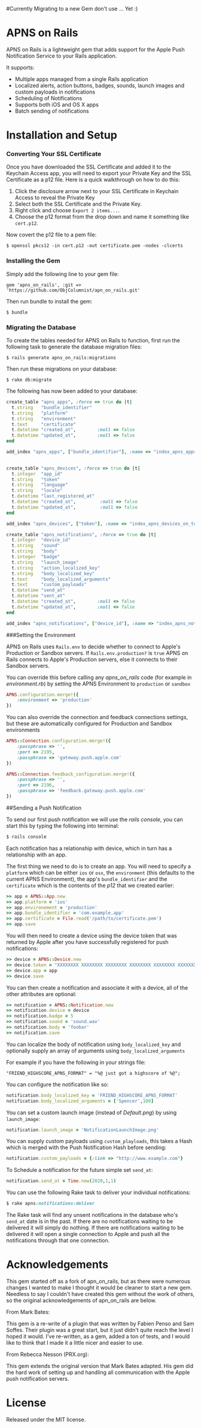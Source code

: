 #Currently Migrating to a new Gem don't use ... Yet :)

# APNS on Rails

APNS on Rails is a lightweight gem that adds support for the Apple Push Notification Service to your Rails application.  

It supports:
 
* Multiple apps managed from a single Rails application
* Localized alerts, action buttons, badges, sounds, launch images and custom payloads in notifications
* Scheduling of Notifications
* Supports both iOS and OS X apps
* Batch sending of notifications


# Installation and Setup

### Converting Your SSL Certificate

Once you have downloaded the SSL Certificate and added it to the Keychain Access app, you will need to export your Private Key and the SSL Certificate as a p12 file. Here is a quick walkthrough on how to do this:

1. Click the disclosure arrow next to your SSL Certificate in Keychain Access to reveal the Private Key
2. Select both the SSL Certificate and the Private Key. 
3. Right click and choose `Export 2 items...`. 
4. Choose the p12 format from the drop down and name it something like `cert.p12`. 

Now covert the p12 file to a pem file:

	$ openssl pkcs12 -in cert.p12 -out certificate.pem -nodes -clcerts

### Installing the Gem

Simply add the following line to your gem file:

	gem 'apns_on_rails', :git => 'https://github.com/ObjColumnist/apn_on_rails.git'
	
Then run bundle to install the gem:

	$ bundle

### Migrating the Database

To create the tables needed for APNS on Rails to function, first run the following task to generate the database migration files:

	$ rails generate apns_on_rails:migrations
	
Then run these migrations on your database:

	$ rake db:migrate

The following has now been added to your database:

```ruby
create_table "apns_apps", :force => true do |t|
  t.string   "bundle_identifier"
  t.string   "platform"
  t.string   "environment"
  t.text     "certificate"
  t.datetime "created_at",        :null => false
  t.datetime "updated_at",        :null => false
end

add_index "apns_apps", ["bundle_identifier"], :name => "index_apns_apps_on_bundle_identifier"
   

create_table "apns_devices", :force => true do |t|
  t.integer  "app_id"
  t.string   "token"
  t.string   "language"
  t.string   "locale"
  t.datetime "last_registered_at"
  t.datetime "created_at",         :null => false
  t.datetime "updated_at",         :null => false
end

add_index "apns_devices", ["token"], :name => "index_apns_devices_on_token"

create_table "apns_notifications", :force => true do |t|
  t.integer  "device_id"
  t.string   "sound"
  t.string   "body"
  t.integer  "badge"
  t.string   "launch_image"
  t.string   "action_localized_key"
  t.string   "body_localized_key"
  t.text     "body_localized_arguments"
  t.text     "custom_payloads"
  t.datetime "send_at"
  t.datetime "sent_at"
  t.datetime "created_at",        :null => false
  t.datetime "updated_at",        :null => false
end

add_index "apns_notifications", ["device_id"], :name => "index_apns_notifications_on_device_id"
```
###Setting the Environment

APNS on Rails uses `Rails.env` to decide whether to connect to Apple's Production or Sandbox servers. If `Rails.env.production?` is `true` APNS on Rails connects to Apple's Production servers, else it connects to their Sandbox servers.

You can override this before calling any _apns_on_rails_ code (for example in _environment.rb_) by setting the APNS Environment to `production` or `sandbox`
```ruby
APNS.configuration.merge!({
	:environment => 'production'
})
```

You can also override the connection and feedback connections settings, but these are automatically configured for Production and Sandbox environments
```ruby
APNS::Connection.configuration.merge!({
	:passphrase => '',
	:port => 2195,
	:passphrase => 'gateway.push.apple.com'
})

APNS::Connection.feedback_configuration.merge!({
	:passphrase => '',
	:port => 2196,
	:passphrase => 'feedback.gateway.push.apple.com'
})
```

##Sending a Push Notification

To send our first push notification we will use the _rails console_, you can start this by typing the following into terminal:
```ruby
$ rails console
```

Each notification has a relationship with device, which in turn has a relationship with an app.

The first thing we need to do is to create an app. You will need to specify a `platform` which can be either `ios` or `osx`, the `environment` (this defaults to the current APNS Environment), the app's `bundle_identifier` and the `certificate` which is the contents of the *p12* that we created earlier:

```ruby
>> app = APNS::App.new
>> app.platform = 'ios'
>> app.environement = 'production'
>> app.bundle_identifier = 'com.example.app'
>> app.certificate = File.read('/path/to/certificate.pem')
>> app.save
```

You will then need to create a device using the device token that was returned by Apple after you have successfully registered for push notifications:

```ruby
>> device = APNS::Device.new
>> device.token = "XXXXXXXX XXXXXXXX XXXXXXXX XXXXXXXX XXXXXXXX XXXXXXXX XXXXXXXX XXXXXXXX"
>> device.app = app
>> device.save
```

You can then create a notification and associate it with a device, all of the other attributes are optional:

```ruby
>> notification = APNS::Notification.new
>> notification.device = device
>> notification.badge = 5
>> notification.sound = 'sound.wav'
>> notification.body = 'foobar'
>> notification.save
```

You can localize the body of notification using `body_localized_key` and optionally supply an array of arguments using `body_localized_arguments`

For example if you have the following in your strings file:
```
"FRIEND_HIGHSCORE_APNS_FORMAT" = "%@ just got a highscore of %@";
```
	
You can configure the notification like so:

```ruby
notification.body_localized_key = 'FRIEND_HIGHSCORE_APNS_FORMAT'
notification.body_localized_arguments = ['Spencer',100]
```

You can set a custom launch image (instead of _Default.png_) by using `launch_image`:
```ruby
notification.launch_image = 'NotificationLaunchImage.png'
```

You can supply custom payloads using `custom_playloads`, this takes a Hash which is merged with the Push Notification Hash before sending:

```ruby
notification.custom_payloads = {:link => "http://www.example.com"}
```

To Schedule a notification for the future simple set `send_at`:

```ruby
notification.send_at = Time.new(2020,1,1)
```

You can use the following Rake task to deliver your individual notifications:

```ruby
$ rake apns:notifications:deliver
```

The Rake task will find any unsent notifications in the database who's `send_at` date is in the past. If there are no notifications waiting to be delivered it will simply do nothing. If there are notifications waiting to be delivered it will open a single connection to Apple and push all the notifications through that one connection.


# Acknowledgements

This gem started off as a fork of apn_on_rails, but as there were numerous changes I wanted to make I thought it would be cleaner to start a new gem. Needless to say I couldn't have created this gem without the work of others, so the original acknowledgements of apn_on_rails are below.

From Mark Bates: 

This gem is a re-write of a plugin that was written by Fabien Penso and Sam Soffes.
Their plugin was a great start, but it just didn't quite reach the level I hoped it would.
I've re-written, as a gem, added a ton of tests, and I would like to think that I made it a little nicer and easier to use.

From Rebecca Nesson (PRX.org): 

This gem extends the original version that Mark Bates adapted. His gem did the hard work of setting up and handling all communication with the Apple push notification servers.

# License

Released under the MIT license.
